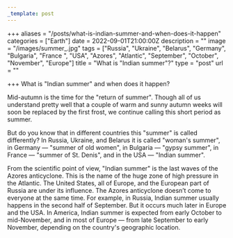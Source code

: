 ```yaml
---
_template: post
---
```


+++
aliases = "/posts/what-is-indian-summer-and-when-does-it-happen"
categories = ["Earth"]
date = 2022-09-01T21:00:00Z
description = ""
image = "/images/summer_.jpg"
tags = ["Russia", "Ukraine", "Belarus", "Germany", "Bulgaria", "France ", "USA", "Azores", "Atlantic", "September", "October", "November", "Europe"]
title = "What is \"Indian summer\"?"
type = "post"
url = ""

+++
What is "Indian summer" and when does it happen?  
  
Mid-autumn is the time for the "return of summer". Though all of us understand pretty well that a couple of warm and sunny autumn weeks will soon be replaced by the first frost, we continue calling this short period as summer.

But do you know that in different countries this "summer" is called differently? In Russia, Ukraine, and Belarus it is called "woman's summer", in Germany — "summer of old women", in Bulgaria — "gypsy summer", in France — "summer of St. Denis", and in the USA — "Indian summer".

From the scientific point of view, "Indian summer" is the last waves of the Azores anticyclone. This is the name of the huge zone of high pressure in the Atlantic. The United States, all of Europe, and the European part of Russia are under its influence. The Azores anticyclone doesn’t come to everyone at the same time. For example, in Russia, Indian summer usually happens in the second half of September. But it occurs much later in Europe and the USA. In America, Indian summer is expected from early October to mid-November, and in most of Europe — from late September to early November, depending on the country's geographic location.
